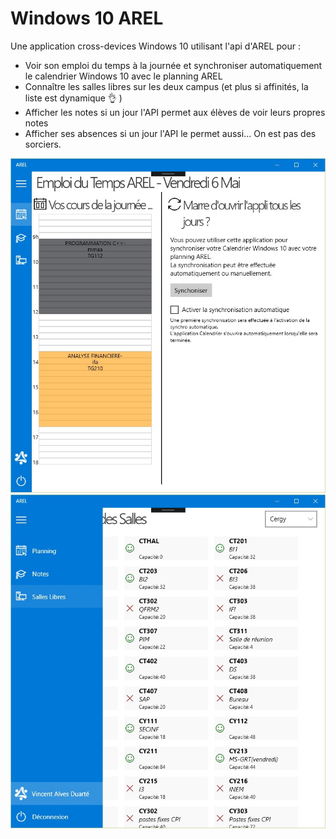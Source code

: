 ﻿Windows 10 AREL
===============
Une application cross-devices Windows 10 utilisant l'api d'AREL pour :
- Voir son emploi du temps à la journée et synchroniser automatiquement le calendrier Windows 10 avec le planning AREL  
- Connaître les salles libres sur les deux campus (et plus si affinités, la liste est dynamique 👌 )  
- Afficher les notes si un jour l'API permet aux élèves de voir leurs propres notes  
- Afficher ses absences si un jour l'API le permet aussi... On est pas des sorciers.  

![emploi du temps](screen01.jpg)  
![salles libres](screen02.jpg)